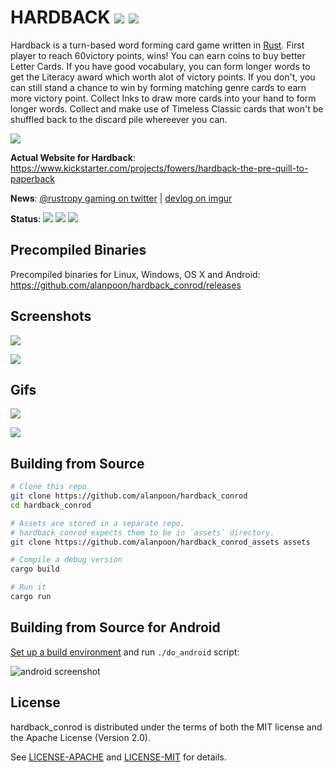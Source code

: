 # HARDBACK [![][img_license]](#license) [![][img_loc]][loc]

[img_license]: https://img.shields.io/badge/License-MIT_or_Apache_2.0-blue.svg
[img_loc]: https://tokei.rs/b1/github/alanpoon/hardback_conrod

Hardback is a turn-based word forming card game written in [Rust]. First player to reach 60victory points, wins! You can earn coins to buy better Letter Cards. If you have good vocabulary, you can form longer words to get the Literacy award which worth alot of victory points. If you don't, you can still stand a chance to win by forming matching genre cards to earn more victory point. Collect Inks to draw more cards into your hand to form longer words. Collect and make use of Timeless Classic cards that won't be shuffled back to the discard pile whereever you can.

[Rust]: https://www.rust-lang.org

![](https://i.imgur.com/uOwrmIV.png)

**Actual Website for Hardback**:
https://www.kickstarter.com/projects/fowers/hardback-the-pre-quill-to-paperback

**News**: [@rustropy gaming on twitter](https://twitter.com/rustropy_gaming) |
[devlog on imgur](https://imgur.com/a/SMVqO)

**Status**:
[![][img_travis-ci]][travis-ci]
[![][img_appveyor-ci]][appveyor-ci]
[![][img_circle-ci]][circle-ci]

[img_travis-ci]: https://img.shields.io/travis/alanpoon/hardback_conrod/master.svg?label=Linux|OSX
[img_appveyor-ci]: https://img.shields.io/appveyor/ci/alanpoon/hardback_conrod.svg?label=Windows
[img_circle-ci]: https://img.shields.io/circleci/project/github/alanpoon/hardback_conrod/master.svg?label=Android

[loc]: https://github.com/Aaronepower/tokei
[travis-ci]: https://travis-ci.org/alanpoon/hardback_conrod
[appveyor-ci]: https://ci.appveyor.com/project/alanpoon/hardback_conrod
[circle-ci]: https://circleci.com/gh/alanpoon/hardback_conrod


## Precompiled Binaries

Precompiled binaries for Linux, Windows, OS X and Android:
<https://github.com/alanpoon/hardback_conrod/releases>


## Screenshots

![](https://i.imgur.com/myVVfUW.png)

![](https://i.imgur.com/oXpIvb9.png)


## Gifs

![](https://i.imgur.com/ovrTxqy.gif)

![](https://i.imgur.com/VJaXQEJ.gif)


## Building from Source

```bash
# Clone this repo
git clone https://github.com/alanpoon/hardback_conrod
cd hardback_conrod

# Assets are stored in a separate repo.
# hardback_conrod expects them to be in `assets` directory.
git clone https://github.com/alanpoon/hardback_conrod_assets assets

# Compile a debug version
cargo build

# Run it
cargo run
```


## Building from Source for Android

[Set up a build environment][android setup] and run `./do_android` script:

![android screenshot](https://i.imgur.com/T9EgPR1.png)

[android setup]: https://github.com/tomaka/android-rs-glue#setting-up-your-environment


## License

hardback_conrod is distributed under the terms of both
the MIT license and the Apache License (Version 2.0).

See [LICENSE-APACHE] and [LICENSE-MIT] for details.

[LICENSE-MIT]: LICENSE-MIT
[LICENSE-APACHE]: LICENSE-APACHE
